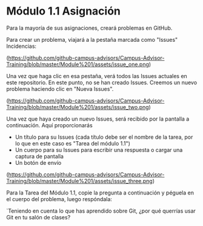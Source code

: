 # Módulo 1.1 Asignación

Para la mayoría de sus asignaciones, creará problemas en GitHub.

Para crear un problema, viajará a la pestaña marcada como "Issues" Incidencias:

(https://github.com/github-campus-advisors/Campus-Advisor-Training/blob/master/Module%201/assets/issue_one.png)

Una vez que haga clic en esa pestaña, verá todos las Issues actuales en este repositorio. En este punto, no se han creado Issues. Creemos un nuevo problema haciendo clic en "Nueva Issues".

(https://github.com/github-campus-advisors/Campus-Advisor-Training/blob/master/Module%201/assets/issue_two.png)

Una vez que haya creado un nuevo Issues, será recibido por la pantalla a continuación. Aquí proporcionarás
* Un título para su Issues (cada título debe ser el nombre de la tarea, por lo que en este caso es "Tarea del módulo 1.1")
* Un cuerpo para su Issues para escribir una respuesta o cargar una captura de pantalla
* Un botón de envío

(https://github.com/github-campus-advisors/Campus-Advisor-Training/blob/master/Module%201/assets/issue_three.png)

Para la Tarea del Módulo 1.1, copie la pregunta a continuación y péguela en el cuerpo del problema, luego respóndala:

`Teniendo en cuenta lo que has aprendido sobre Git, ¿por qué querrías usar Git en tu salón de clases?
